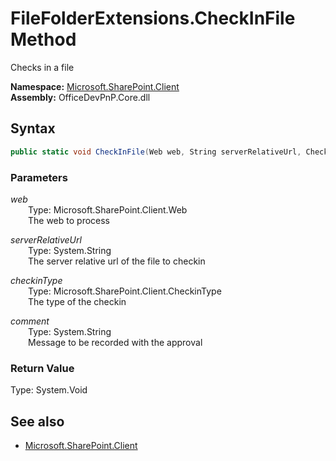 # FileFolderExtensions.CheckInFile Method  
Checks in a file  

**Namespace:** [Microsoft.SharePoint.Client](Microsoft.SharePoint.Client.md)  
**Assembly:** OfficeDevPnP.Core.dll  
## Syntax
```C#
public static void CheckInFile(Web web, String serverRelativeUrl, CheckinType checkinType, String comment)
```
### Parameters
*web*  
&emsp;&emsp;Type: Microsoft.SharePoint.Client.Web  
&emsp;&emsp;The web to process  
  
*serverRelativeUrl*  
&emsp;&emsp;Type: System.String  
&emsp;&emsp;The server relative url of the file to checkin  
  
*checkinType*  
&emsp;&emsp;Type: Microsoft.SharePoint.Client.CheckinType  
&emsp;&emsp;The type of the checkin  
  
*comment*  
&emsp;&emsp;Type: System.String  
&emsp;&emsp;Message to be recorded with the approval  
  
### Return Value
Type: System.Void  

## See also
- [Microsoft.SharePoint.Client](Microsoft.SharePoint.Client.md)
